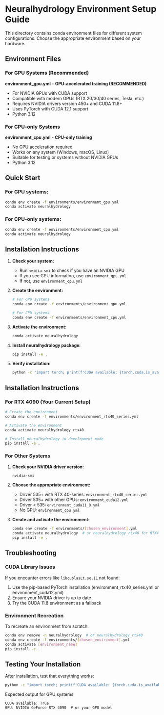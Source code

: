 # Neuralhydrology Environment Setup Guide

This directory contains conda environment files for different system configurations. Choose the appropriate environment based on your hardware.

## Environment Files

### For GPU Systems (Recommended)

**environment_gpu.yml** - **GPU-accelerated training (RECOMMENDED)**
- For NVIDIA GPUs with CUDA support
- Compatible with modern GPUs (RTX 20/30/40 series, Tesla, etc.)
- Requires NVIDIA drivers version 450+ and CUDA 11.8+
- Uses PyTorch with CUDA 12.1 support
- Python 3.12

### For CPU-only Systems

**environment_cpu.yml** - **CPU-only training**
- No GPU acceleration required
- Works on any system (Windows, macOS, Linux)
- Suitable for testing or systems without NVIDIA GPUs
- Python 3.12

## Quick Start

### For GPU systems:
```bash
conda env create -f environments/environment_gpu.yml
conda activate neuralhydrology
```

### For CPU-only systems:
```bash
conda env create -f environments/environment_cpu.yml
conda activate neuralhydrology
```

## Installation Instructions

1. **Check your system:**
   - Run `nvidia-smi` to check if you have an NVIDIA GPU
   - If you see GPU information, use `environment_gpu.yml`
   - If not, use `environment_cpu.yml`

2. **Create the environment:**
   ```bash
   # For GPU systems
   conda env create -f environments/environment_gpu.yml
   
   # For CPU systems  
   conda env create -f environments/environment_cpu.yml
   ```

3. **Activate the environment:**
   ```bash
   conda activate neuralhydrology
   ```

4. **Install neuralhydrology package:**
   ```bash
   pip install -e .
   ```

5. **Verify installation:**
   ```bash
   python -c "import torch; print(f'CUDA available: {torch.cuda.is_available()}')"
   ```

## Installation Instructions

### For RTX 4090 (Your Current Setup)

```bash
# Create the environment
conda env create -f environments/environment_rtx40_series.yml

# Activate the environment
conda activate neuralhydrology_rtx40

# Install neuralhydrology in development mode
pip install -e .
```

### For Other Systems

1. **Check your NVIDIA driver version:**
   ```bash
   nvidia-smi
   ```

2. **Choose the appropriate environment:**
   - Driver 535+ with RTX 40-series: `environment_rtx40_series.yml`
   - Driver 535+ with other GPUs: `environment_cuda12.yml`
   - Driver < 535: `environment_cuda11_8.yml`
   - No GPU: `environment_cpu.yml`

3. **Create and activate the environment:**
   ```bash
   conda env create -f environments/[chosen_environment].yml
   conda activate neuralhydrology  # or neuralhydrology_rtx40 for RTX40 series
   pip install -e .
   ```

## Troubleshooting

### CUDA Library Issues

If you encounter errors like `libcublasLt.so.11` not found:
1. Use the pip-based PyTorch installation (environment_rtx40_series.yml or environment_cuda12.yml)
2. Ensure your NVIDIA driver is up to date
3. Try the CUDA 11.8 environment as a fallback

### Environment Recreation

To recreate an environment from scratch:
```bash
conda env remove -n neuralhydrology  # or neuralhydrology_rtx40
conda env create -f environments/[chosen_environment].yml
conda activate [environment_name]
pip install -e .
```

## Testing Your Installation

After installation, test that everything works:
```bash
python -c "import torch; print(f'CUDA available: {torch.cuda.is_available()}'); print(f'GPU: {torch.cuda.get_device_name(0) if torch.cuda.is_available() else \"None\"}')"
```

Expected output for GPU systems:
```
CUDA available: True
GPU: NVIDIA GeForce RTX 4090  # or your GPU model
```
